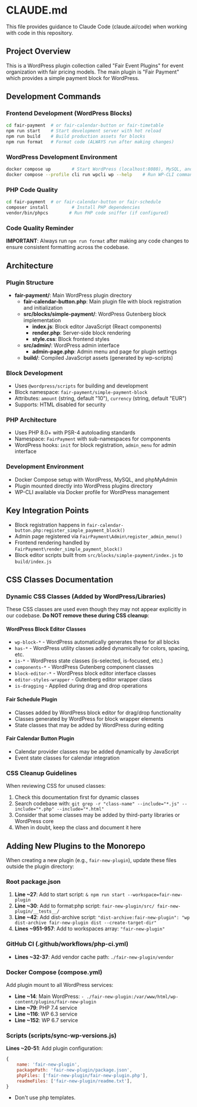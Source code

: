 # CLAUDE.md

This file provides guidance to Claude Code (claude.ai/code) when working with code in this repository.

## Project Overview

This is a WordPress plugin collection called "Fair Event Plugins" for event organization with fair pricing models. The main plugin is "Fair Payment" which provides a simple payment block for WordPress.

## Development Commands

### Frontend Development (WordPress Blocks)
```bash
cd fair-payment  # or fair-calendar-button or fair-timetable
npm run start    # Start development server with hot reload
npm run build    # Build production assets for blocks
npm run format   # Format code (ALWAYS run after making changes)
```

### WordPress Development Environment
```bash
docker compose up        # Start WordPress (localhost:8080), MySQL, and phpMyAdmin (localhost:8081)
docker compose --profile cli run wpcli wp --help    # Run WP-CLI commands
```

### PHP Code Quality
```bash
cd fair-payment  # or fair-calendar-button or fair-schedule
composer install         # Install PHP dependencies
vendor/bin/phpcs        # Run PHP code sniffer (if configured)
```

### Code Quality Reminder
**IMPORTANT**: Always run `npm run format` after making any code changes to ensure consistent formatting across the codebase.

## Architecture

### Plugin Structure
- **fair-payment/**: Main WordPress plugin directory
  - **fair-calendar-button.php**: Main plugin file with block registration and initialization
  - **src/blocks/simple-payment/**: WordPress Gutenberg block implementation
    - **index.js**: Block editor JavaScript (React components)
    - **render.php**: Server-side block rendering
    - **style.css**: Block frontend styles
  - **src/admin/**: WordPress admin interface
    - **admin-page.php**: Admin menu and page for plugin settings
  - **build/**: Compiled JavaScript assets (generated by wp-scripts)

### Block Development
- Uses `@wordpress/scripts` for building and development
- Block namespace: `fair-payment/simple-payment-block`
- Attributes: `amount` (string, default "10"), `currency` (string, default "EUR")
- Supports: HTML disabled for security

### PHP Architecture
- Uses PHP 8.0+ with PSR-4 autoloading standards
- Namespace: `FairPayment` with sub-namespaces for components
- WordPress hooks: `init` for block registration, `admin_menu` for admin interface

### Development Environment
- Docker Compose setup with WordPress, MySQL, and phpMyAdmin
- Plugin mounted directly into WordPress plugins directory
- WP-CLI available via Docker profile for WordPress management

## Key Integration Points

- Block registration happens in `fair-calendar-button.php:register_simple_payment_block()`
- Admin page registered via `FairPayment\Admin\register_admin_menu()`
- Frontend rendering handled by `FairPayment\render_simple_payment_block()`
- Block editor scripts built from `src/blocks/simple-payment/index.js` to `build/index.js`

## CSS Classes Documentation

### Dynamic CSS Classes (Added by WordPress/Libraries)
These CSS classes are used even though they may not appear explicitly in our codebase. **Do NOT remove these during CSS cleanup**:

#### WordPress Block Editor Classes
- `wp-block-*` - WordPress automatically generates these for all blocks
- `has-*` - WordPress utility classes added dynamically for colors, spacing, etc.
- `is-*` - WordPress state classes (is-selected, is-focused, etc.)
- `components-*` - WordPress Gutenberg component classes
- `block-editor-*` - WordPress block editor interface classes
- `editor-styles-wrapper` - Gutenberg editor wrapper class
- `is-dragging` - Applied during drag and drop operations

#### Fair Schedule Plugin
- Classes added by WordPress block editor for drag/drop functionality
- Classes generated by WordPress for block wrapper elements
- State classes that may be added by WordPress during editing

#### Fair Calendar Button Plugin  
- Calendar provider classes may be added dynamically by JavaScript
- Event state classes for calendar integration

### CSS Cleanup Guidelines
When reviewing CSS for unused classes:
1. Check this documentation first for dynamic classes
2. Search codebase with: `git grep -r "class-name" --include="*.js" --include="*.php" --include="*.html"`
3. Consider that some classes may be added by third-party libraries or WordPress core
4. When in doubt, keep the class and document it here

## Adding New Plugins to the Monorepo

When creating a new plugin (e.g., `fair-new-plugin`), update these files outside the plugin directory:

### Root package.json
1. **Line ~27**: Add to start script: `& npm run start --workspace=fair-new-plugin`
2. **Line ~30**: Add to format:php script: `fair-new-plugin/src/ fair-new-plugin/__tests__/`
3. **Line ~42**: Add dist-archive script: `"dist-archive:fair-new-plugin": "wp dist-archive fair-new-plugin dist --create-target-dir"`
4. **Lines ~951-957**: Add to workspaces array: `"fair-new-plugin"`

### GitHub CI (.github/workflows/php-ci.yml)
- **Lines ~32-37**: Add vendor cache path: `./fair-new-plugin/vendor`

### Docker Compose (compose.yml)
Add plugin mount to all WordPress services:
- **Line ~14**: Main WordPress: `- ./fair-new-plugin:/var/www/html/wp-content/plugins/fair-new-plugin`
- **Line ~79**: PHP 7.4 service
- **Line ~116**: WP 6.3 service
- **Line ~152**: WP 6.7 service

### Scripts (scripts/sync-wp-versions.js)
**Lines ~20-51**: Add plugin configuration:
```javascript
{
    name: 'fair-new-plugin',
    packagePath: 'fair-new-plugin/package.json',
    phpFiles: ['fair-new-plugin/fair-new-plugin.php'],
    readmeFiles: ['fair-new-plugin/readme.txt'],
}
```
- Don't use php templates.